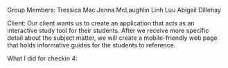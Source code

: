 Group Members:
    Tressica Mac 
    Jenna McLaughlin
    Linh Luu
    Abigail Dillehay

Client:
    Our client wants us to create an application that acts as an interactive study tool for their students. After we receive more specific detail about the subject matter, we will create a mobile-friendly web page that holds informative guides for the students to reference. 

What I did for checkin 4: 
    